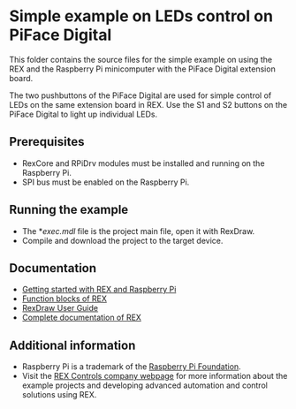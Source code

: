 ﻿Simple example on LEDs control on PiFace Digital 
================================================

This folder contains the source files for the simple example on using the 
REX and the Raspberry Pi minicomputer with 
the PiFace Digital extension board.

The two pushbuttons of the PiFace Digital are used for simple control of LEDs on
the same extension board in REX. Use the S1 and S2 buttons on 
the PiFace Digital to light up individual LEDs.

## Prerequisites ##

- RexCore and RPiDrv modules must be installed and running on the Raspberry Pi.
- SPI bus must be enabled on the Raspberry Pi.

## Running the example ##

- The **exec.mdl* file is the project main file, open it with RexDraw.
- Compile and download the project to the target device.

## Documentation ##

- [Getting started with REX and Raspberry Pi](https://www.rexcontrols.com/media/2.50.4/doc/ENGLISH/MANUALS/RexGettingStarted/RexGettingStarted_RasPi_ENG.html)
- [Function blocks of REX](https://www.rexcontrols.com/media/2.50.4/doc/ENGLISH/MANUALS/BRef/BRef_ENG.html)
- [RexDraw User Guide](https://www.rexcontrols.com/media/2.50.4/doc/ENGLISH/MANUALS/RexDraw/RexDraw_ENG.html)
- [Complete documentation of REX](http://www.rexcontrols.com/documentation-and-support)

## Additional information ##

- Raspberry Pi is a trademark of the [Raspberry Pi Foundation](http://www.raspberrypi.org).
- Visit the [REX Controls company webpage](http://www.rexcontrols.com) 
for more information about the example projects and developing advanced 
automation and control solutions using REX.
